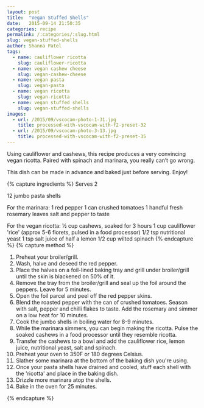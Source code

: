 ```yaml
---
layout: post
title:  "Vegan Stuffed Shells"
date:   2015-09-14 21:50:35
categories: recipe
permalink: /:categories/:slug.html
slug: vegan-stuffed-shells
author: Shanna Patel
tags: 
  - name: cauliflower ricotta
    slug: cauliflower-ricotta
  - name: vegan cashew cheese
    slug: vegan-cashew-cheese
  - name: vegan pasta
    slug: vegan-pasta
  - name: vegan ricotta
    slug: vegan-ricotta
  - name: vegan stuffed shells
    slug: vegan-stuffed-shells
images: 
  - url: /2015/09/vscocam-photo-1-31.jpg
    title: processed-with-vscocam-with-f2-preset-32
  - url: /2015/09/vscocam-photo-3-13.jpg
    title: processed-with-vscocam-with-f2-preset-35
---
```

<p>Using cauliflower and cashews, this recipe produces a very convincing vegan ricotta. Paired with spinach and marinara, you really can’t go wrong.</p>
<p>This dish can be made in advance and baked just before serving. Enjoy!</p>
{% capture ingredients %}
Serves 2

12 jumbo pasta shells

For the marinara:
1 red pepper
1 can crushed tomatoes
1 handful fresh rosemary leaves
salt and pepper to taste

For the vegan ricotta:
½ cup cashews, soaked for 3 hours
1 cup cauliflower 'rice' (approx 5-6 florets,  pulsed in a food processor)
1/2 tsp nutritional yeast
1 tsp salt
juice of half a lemon 
1/2 cup wilted spinach
{% endcapture %}
{% capture method %}
<ol>
<li>Preheat your broiler/grill.</li>
<li>Wash, halve and deseed the red pepper.</li>
<li>Place the halves on a foil-lined baking tray and grill under broiler/grill until the skin is blackened on 50% of it.</li>
<li>Remove the tray from the broiler/grill and seal up the foil around the peppers. Leave for 5 minutes.</li>
<li>Open the foil parcel and peel off the red pepper skins.</li>
<li>Blend the roasted pepper with the can of crushed tomatoes. Season with salt, pepper and chilli flakes to taste. Add the rosemary and simmer on a low heat for 10 minutes.</li>
<li>Cook the jumbo shells in boiling water for 8-9 minutes.</li>
<li>While the marinara simmers, you can begin making the ricotta. Pulse the soaked cashews in a food processor until they resemble ricotta.</li>
<li>Transfer the cashews to a bowl and add the cauliflower rice, lemon juice, nutritional yeast, salt and spinach.</li>
<li>Preheat your oven to 350F or 180 degrees Celsius.</li>
<li>Slather some marinara at the bottom of the baking dish you're using.</li>
<li>Once your pasta shells have drained and cooled, stuff each shell with the 'ricotta' and place in the baking dish.</li>
<li>Drizzle more marinara atop the shells.</li>
<li>Bake in the oven for 25 minutes.</li>
</ol>
{% endcapture %}
